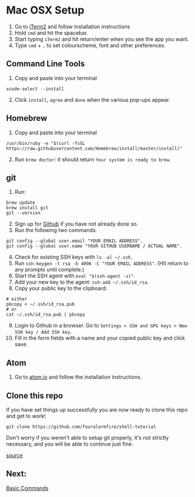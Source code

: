 # Mac OSX Setup
1. Go to [iTerm2](https://www.iterm2.com/downloads.html) and follow installation instructions
2. Hold `cmd` and hit the spacebar.
3. Start typing `iTerm2` and hit return/enter when you see the app you want.
4. Type `cmd` + `,` to set colourscheme, font and other preferences.

## Command Line Tools
1. Copy and paste into your terminal

  `xcode-select --install`

2. Click `install`, `agree` and `done` when the various pop-ups appear.

## Homebrew
1. Copy and paste into your terminal

  ```
  /usr/bin/ruby -e "$(curl -fsSL https://raw.githubusercontent.com/Homebrew/install/master/install)"
  ```

2. Run `brew doctor`: it should return `Your system is ready to brew`.

## git
1. Run:

  ```
  brew update
  brew install git
  git --version
  ```

2. Sign up for [Github](https://github.com/) if you have not already done so.
3. Run the following two commands.

  ```
  git config --global user.email "YOUR EMAIL ADDRESS".
  git config --global user.name "YOUR GITHUB USERNAME / ACTUAL NAME".
  ```

4. Check for existing SSH keys with `ls -al ~/.ssh`.
5. Run `ssh-keygen -t rsa -b 4096 -C "YOUR EMAIL ADDRESS"`. (Hit return to any prompts until complete.)
6. Start the SSH agent with `eval "$(ssh-agent -s)"`.
7. Add your new key to the agent: `ssh-add ~/.ssh/id_rsa`.
8. Copy your public key to the clipboard:

  ```
  # either
  pbcopy < ~/.ssh/id_rsa.pub
  # or
  cat ~/.ssh/id_rsa.pub | pbcopy
  ```

9. Login to Github in a browser. Go to `Settings > SSH and GPG keys > New SSH key / Add SSH key`.
10. Fill in the form fields with a name and your copied public key and click save.

## Atom
1. Go to [atom.io](https://atom.io/) and follow the installation instructions.

## Clone this repo
If you have set things up successfully you are now ready to clone this repo and get to work!
```
git clone https://github.com/fouralarmfire/shell-tutorial
```
Don't worry if you weren't able to setup git properly, it's not strictly necessary, and you will
be able to continue just fine.

[source](https://www.moncefbelyamani.com/how-to-install-xcode-homebrew-git-rvm-ruby-on-mac/)


## Next:
[Basic Commands](https://github.com/fouralarmfire/shell-tutorial/blob/master/osx_and_linux/basics.md)
